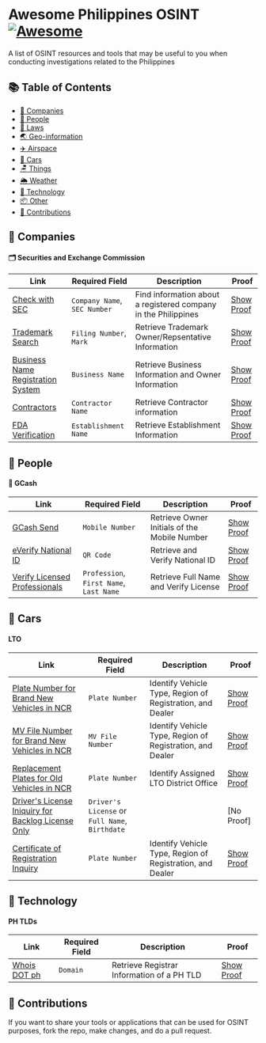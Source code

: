 # Awesome Philippines OSINT [![Awesome](https://cdn.rawgit.com/sindresorhus/awesome/d7305f38d29fed78fa85652e3a63e154dd8e8829/media/badge.svg)](https://github.com/sindresorhus/awesome)
A list of OSINT resources and tools that may be useful to you when conducting investigations related to the Philippines

## 📚 Table of Contents

* [🏢 Companies](#-companies)
* [👫 People](#-people)
* [📄 Laws](#-laws)
* [🌏 Geo-information](#-geo-information)
* [✈️ Airspace](#-airspace)
* [🚗 Cars](#-cars)
* [🪑 Things](#-things)
* [🌦️ Weather](#️-weather)
* [🤖 Technology](#-technology)
* [📦 Other](#-other)
* [🤝 Contributions](#-contributions)

## 🏢 Companies
#### 🗂️ Securities and Exchange Commission
| Link | Required Field | Description | Proof |
| --- | --- | --- | --- |
| [Check with SEC](https://checkwithsec.sec.gov.ph/check-with-sec/index) | `Company Name`, `SEC Number` | Find information about a registered company in the Philippines | [Show Proof](https://github.com/ajdumanhug/awesome-ph-osint/blob/main/proof/CheckWithSEC.png) |
| [Trademark Search](https://wipopublish.ipophil.gov.ph/wopublish-search/public/trademarks) | `Filing Number`, `Mark` | Retrieve Trademark Owner/Repsentative Information | [Show Proof](https://github.com/ajdumanhug/awesome-ph-osint/blob/main/proof/TrademarkSearch.png) |
| [Business Name Registration System](https://bnrs.dti.gov.ph/search) | `Business Name` | Retrieve Business Information and Owner Information | [Show Proof](https://github.com/ajdumanhug/awesome-ph-osint/blob/main/proof/DTIBNRS.png) |
| [Contractors](https://www.pcab.construction.gov.ph/verify) | `Contractor Name` | Retrieve Contractor information | [Show Proof](https://github.com/ajdumanhug/awesome-ph-osint/blob/main/proof/PCAB.png) |
| [FDA Verification](https://verification.fda.gov.ph/Home.php) | `Establishment Name` | Retrieve Establishment Information | [Show Proof](https://github.com/ajdumanhug/awesome-ph-osint/blob/main/proof/FDA.png) |

## 👫 People
#### 📱 GCash
| Link | Required Field | Description | Proof |
| --- | --- | --- | --- |
| [GCash Send](https://new.gcash.com/services/express-send) | `Mobile Number` | Retrieve Owner Initials of the Mobile Number | [Show Proof](https://github.com/ajdumanhug/awesome-ph-osint/blob/main/proof/GCashSend.jpg) |
| [eVerify National ID](https://everify.gov.ph/check) | `QR Code` | Retrieve and Verify National ID | [Show Proof](https://github.com/ajdumanhug/awesome-ph-osint/blob/main/proof/everifynatid.png) |
| [Verify Licensed Professionals](https://verification.prc.gov.ph/) | `Profession`, `First Name`, `Last Name` | Retrieve Full Name and Verify License | [Show Proof](https://github.com/ajdumanhug/awesome-ph-osint/blob/main/proof/PRCVerification.png) |


## 🚗 Cars
#### LTO
| Link | Required Field | Description | Proof |
| --- | --- | --- | --- |
| [Plate Number for Brand New Vehicles in NCR](https://www.ltoncr.com/brand-new-motor-vehicle-and-motorcycle/) | `Plate Number` | Identify Vehicle Type, Region of Registration, and Dealer | [Show Proof](https://github.com/ajdumanhug/awesome-ph-osint/blob/main/proof/LTOPlateNumberBrandNew.png) |
| [MV File Number for Brand New Vehicles in NCR](https://www.ltoncr.com/platenumbers/mvfilesearch/mvfilesearch.php) | `MV File Number` | Identify Vehicle Type, Region of Registration, and Dealer | [Show Proof](https://github.com/ajdumanhug/awesome-ph-osint/blob/main/proof/LTOMVFileNumberBrandNew.png) |
| [Replacement Plates for Old Vehicles in NCR](https://www.ltoncr.com/replacement-plates-green-to-white-plates/) | `Plate Number` | Identify Assigned LTO District Office | [Show Proof](https://github.com/ajdumanhug/awesome-ph-osint/blob/main/proof/LTOReplacementPlate.png) |
| [Driver's License Iniquiry for Backlog License Only](https://www.ltoncr.com/driverlicenseinquiry/public/dlinquiry2.php) | `Driver's License` or `Full Name`, `Birthdate` |  | [No Proof] |
| [Certificate of Registration Inquiry](https://www.ltoncr.com/crsinquiry/crinquiry.php) | `Plate Number` | Identify Vehicle Type, Region of Registration, and Dealer | [Show Proof](https://github.com/ajdumanhug/awesome-ph-osint/blob/main/proof/LTOCR.png) |

## 🤖 Technology
#### PH TLDs
| Link | Required Field | Description | Proof |
| --- | --- | --- | --- |
| [Whois DOT ph](https://whois.dot.ph/) | `Domain` | Retrieve Registrar Information of a PH TLD | [Show Proof](https://github.com/ajdumanhug/awesome-ph-osint/blob/main/proof/whoisdotph.png) |


## 🤝 Contributions
If you want to share your tools or applications that can be used for OSINT purposes, fork the repo, make changes, and do a pull request.
